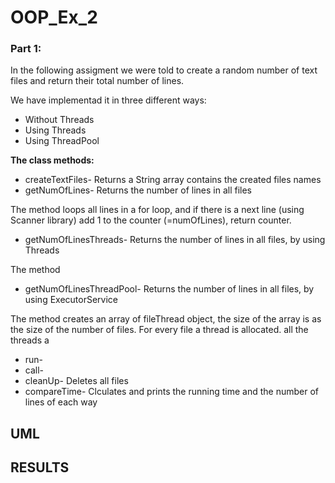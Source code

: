 # OOP_Ex_2

### Part 1:

In the following assigment we were told to create a random number of text files and return their total number of lines.

We have implementad it in three different ways:
* Without Threads
* Using Threads
* Using ThreadPool

<b>The class methods:</b>
* createTextFiles- Returns a String array contains the created files names
* getNumOfLines- Returns the number of lines in all files

The method loops all lines in a for loop, and if there is a next line (using Scanner library) add 1 to the counter (=numOfLines), return counter.

* getNumOfLinesThreads- Returns the number of lines in all files, by using Threads 

The method 

* getNumOfLinesThreadPool- Returns the number of lines in all files, by using ExecutorService

The method creates an array of fileThread object, the size of the array is as the size of the number of files. For every file a thread is allocated.
all the threads a 

* run- 
* call- 
* cleanUp- Deletes all files
* compareTime- Clculates and prints the running time and the number of lines of each way


## UML

## RESULTS
